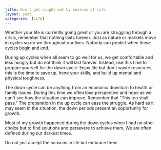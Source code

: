 ```yaml
---
title: Don't get caught out by seasons of life
layout: post
categories: [Life]
---
```


Whether your life is currently going great or you are struggling through a crisis, remember that nothing lasts forever.  Just as nature or markets move in cycles so do we throughout our lives. Nobody can predict when these cycles begin and end.

During up cycles when all seem to go well for us, we get comfortable and less hungry but do not think it will last forever. Instead, use this time to prepare yourself for the down cycle. Enjoy life but don't waste resources, this is the time to save up, hone your skills, and build up mental and physical toughness.

The down cycle can be anything from an economic downturn to health or family issues. During this time we often lose perspective and hope as we can't see how the situation can improve. Remember that "This too shall pass." The preparation in the up cycle can ease the struggle. As hard as it may seem in the situation, the down periods present an opportunity for growth.

Most of my growth happened during the down cycles when I had no other choice but to find solutions and persevere to achieve them. We are often defined during our darkest times.

Do not just accept the seasons in life but embrace them.
